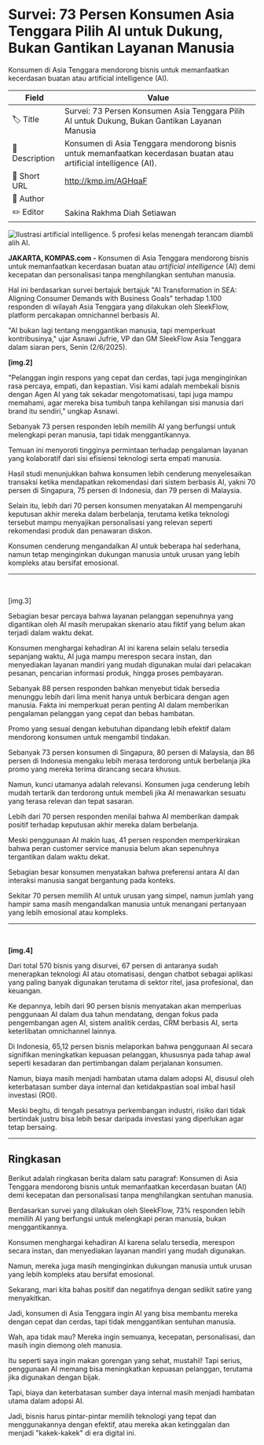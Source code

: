 # Survei: 73 Persen Konsumen Asia Tenggara Pilih AI untuk Dukung, Bukan Gantikan Layanan Manusia

Konsumen di Asia Tenggara mendorong bisnis untuk memanfaatkan kecerdasan buatan atau artificial intelligence (AI).

| Field         | Value                                                       |
|---------------|-------------------------------------------------------------|
| 🏷️ Title       | Survei: 73 Persen Konsumen Asia Tenggara Pilih AI untuk Dukung, Bukan Gantikan Layanan Manusia |
| 📝 Description | Konsumen di Asia Tenggara mendorong bisnis untuk memanfaatkan kecerdasan buatan atau artificial intelligence (AI). |
| 🔗 Short URL   | http://kmp.im/AGHqaF |
| 👤 Author      |  |
| ✏️ Editor      | Sakina Rakhma Diah Setiawan |

![Ilustrasi artificial intelligence. 5 profesi kelas menengah terancam diambli alih AI.](https://asset.kompas.com/crops/GWStIuLM97sJ46u1gohg399R6eY=/87x0:2080x1329/750x500/data/photo/2024/06/12/6668f6d9969f3.png)

**JAKARTA, KOMPAS.com -** Konsumen di Asia Tenggara mendorong bisnis untuk memanfaatkan kecerdasan buatan atau *artificial intelligence* (AI) demi kecepatan dan personalisasi tanpa menghilangkan sentuhan manusia.

Hal ini berdasarkan survei bertajuk bertajuk "AI Transformation in SEA: Aligning Consumer Demands with Business Goals" terhadap 1.100 responden di wilayah Asia Tenggara yang dilakukan oleh SleekFlow, platform percakapan omnichannel berbasis AI.

"AI bukan lagi tentang menggantikan manusia, tapi memperkuat kontribusinya," ujar Asnawi Jufrie, VP dan GM SleekFlow Asia Tenggara dalam siaran pers, Senin (2/6/2025).

**\[img.2\]**

"Pelanggan ingin respons yang cepat dan cerdas, tapi juga menginginkan rasa percaya, empati, dan kepastian. Visi kami adalah membekali bisnis dengan Agen AI yang tak sekadar mengotomatisasi, tapi juga mampu memahami, agar mereka bisa tumbuh tanpa kehilangan sisi manusia dari brand itu sendiri,\" ungkap Asnawi.

Sebanyak 73 persen responden lebih memilih AI yang berfungsi untuk melengkapi peran manusia, tapi tidak menggantikannya.

Temuan ini menyoroti tingginya permintaan terhadap pengalaman layanan yang kolaboratif dari sisi efisiensi teknologi serta empati manusia.

Hasil studi menunjukkan bahwa konsumen lebih cenderung menyelesaikan transaksi ketika mendapatkan rekomendasi dari sistem berbasis AI, yakni 70 persen di Singapura, 75 persen di Indonesia, dan 79 persen di Malaysia.

Selain itu, lebih dari 70 persen konsumen menyatakan AI mempengaruhi keputusan akhir mereka dalam berbelanja, terutama ketika teknologi tersebut mampu menyajikan personalisasi yang relevan seperti rekomendasi produk dan penawaran diskon.

Konsumen cenderung mengandalkan AI untuk beberapa hal sederhana, namun tetap menginginkan dukungan manusia untuk urusan yang lebih kompleks atau bersifat emosional.

------------------------------------------------------------------------

 

\[img.3\]

Sebagian besar percaya bahwa layanan pelanggan sepenuhnya yang digantikan oleh AI masih merupakan skenario atau fiktif yang belum akan terjadi dalam waktu dekat.

Konsumen menghargai kehadiran AI ini karena selain selalu tersedia sepanjang waktu, AI juga mampu merespon secara instan, dan menyediakan layanan mandiri yang mudah digunakan mulai dari pelacakan pesanan, pencarian informasi produk, hingga proses pembayaran.

Sebanyak 88 persen responden bahkan menyebut tidak bersedia menunggu lebih dari lima menit hanya untuk berbicara dengan agen manusia. Fakta ini memperkuat peran penting AI dalam memberikan pengalaman pelanggan yang cepat dan bebas hambatan.

Promo yang sesuai dengan kebutuhan dipandang lebih efektif dalam mendorong konsumen untuk mengambil tindakan.

Sebanyak 73 persen konsumen di Singapura, 80 persen di Malaysia, dan 86 persen di Indonesia mengaku lebih merasa terdorong untuk berbelanja jika promo yang mereka terima dirancang secara khusus.

Namun, kunci utamanya adalah relevansi. Konsumen juga cenderung lebih mudah tertarik dan terdorong untuk membeli jika AI menawarkan sesuatu yang terasa relevan dan tepat sasaran.

Lebih dari 70 persen responden menilai bahwa AI memberikan dampak positif terhadap keputusan akhir mereka dalam berbelanja.

Meski penggunaan AI makin luas, 41 persen responden memperkirakan bahwa peran customer service manusia belum akan sepenuhnya tergantikan dalam waktu dekat.

Sebagian besar konsumen menyatakan bahwa preferensi antara AI dan interaksi manusia sangat bergantung pada konteks.

Sekitar 70 persen memilih AI untuk urusan yang simpel, namun jumlah yang hampir sama masih mengandalkan manusia untuk menangani pertanyaan yang lebih emosional atau kompleks.

------------------------------------------------------------------------

 

**\[img.4\]**

Dari total 570 bisnis yang disurvei, 67 persen di antaranya sudah menerapkan teknologi AI atau otomatisasi, dengan chatbot sebagai aplikasi yang paling banyak digunakan terutama di sektor ritel, jasa profesional, dan keuangan.

Ke depannya, lebih dari 90 persen bisnis menyatakan akan memperluas penggunaan AI dalam dua tahun mendatang, dengan fokus pada pengembangan agen AI, sistem analitik cerdas, CRM berbasis AI, serta keterlibatan omnichannel lainnya.

Di Indonesia, 65,12 persen bisnis melaporkan bahwa penggunaan AI secara signifikan meningkatkan kepuasan pelanggan, khususnya pada tahap awal seperti kesadaran dan pertimbangan dalam perjalanan konsumen.

Namun, biaya masih menjadi hambatan utama dalam adopsi AI, disusul oleh keterbatasan sumber daya internal dan ketidakpastian soal imbal hasil investasi (ROI).

Meski begitu, di tengah pesatnya perkembangan industri, risiko dari tidak bertindak justru bisa lebih besar daripada investasi yang diperlukan agar tetap bersaing.

---
## Ringkasan

Berikut adalah ringkasan berita dalam satu paragraf: Konsumen di Asia Tenggara mendorong bisnis untuk memanfaatkan kecerdasan buatan (AI) demi kecepatan dan personalisasi tanpa menghilangkan sentuhan manusia.

 Berdasarkan survei yang dilakukan oleh SleekFlow, 73% responden lebih memilih AI yang berfungsi untuk melengkapi peran manusia, bukan menggantikannya.

 Konsumen menghargai kehadiran AI karena selalu tersedia, merespon secara instan, dan menyediakan layanan mandiri yang mudah digunakan.

 Namun, mereka juga masih menginginkan dukungan manusia untuk urusan yang lebih kompleks atau bersifat emosional.



Sekarang, mari kita bahas positif dan negatifnya dengan sedikit satire yang menyakitkan.

 Jadi, konsumen di Asia Tenggara ingin AI yang bisa membantu mereka dengan cepat dan cerdas, tapi tidak menggantikan sentuhan manusia.

 Wah, apa tidak mau? Mereka ingin semuanya, kecepatan, personalisasi, dan masih ingin diemong oleh manusia.

 Itu seperti saya ingin makan gorengan yang sehat, mustahil! Tapi serius, penggunaan AI memang bisa meningkatkan kepuasan pelanggan, terutama jika digunakan dengan bijak.

 Tapi, biaya dan keterbatasan sumber daya internal masih menjadi hambatan utama dalam adopsi AI.

 Jadi, bisnis harus pintar-pintar memilih teknologi yang tepat dan menggunakannya dengan efektif, atau mereka akan ketinggalan dan menjadi "kakek-kakek" di era digital ini.
